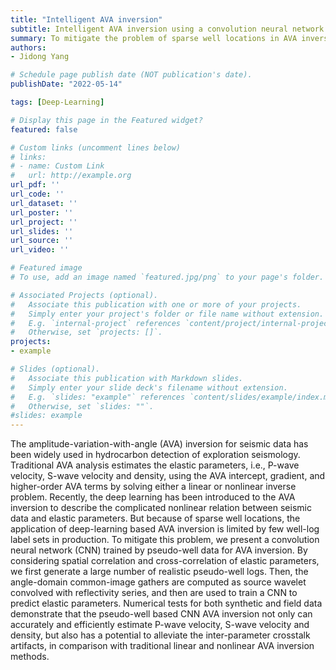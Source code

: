 ```yaml
---
title: "Intelligent AVA inversion"
subtitle: Intelligent AVA inversion using a convolution neural network trained with pseudo-well data sets
summary: To mitigate the problem of sparse well locations in AVA inversion, we present a convolution neural network (CNN) trained by pseudo-well logs.   
authors:
- Jidong Yang

# Schedule page publish date (NOT publication's date).
publishDate: "2022-05-14"

tags: [Deep-Learning]

# Display this page in the Featured widget?
featured: false

# Custom links (uncomment lines below)
# links:
# - name: Custom Link
#   url: http://example.org
url_pdf: ''
url_code: ''
url_dataset: ''
url_poster: ''
url_project: ''
url_slides: ''
url_source: ''
url_video: ''

# Featured image
# To use, add an image named `featured.jpg/png` to your page's folder.

# Associated Projects (optional).
#   Associate this publication with one or more of your projects.
#   Simply enter your project's folder or file name without extension.
#   E.g. `internal-project` references `content/project/internal-project/index.md`.
#   Otherwise, set `projects: []`.
projects:
- example

# Slides (optional).
#   Associate this publication with Markdown slides.
#   Simply enter your slide deck's filename without extension.
#   E.g. `slides: "example"` references `content/slides/example/index.md`.
#   Otherwise, set `slides: ""`.
#slides: example
---
```


The amplitude-variation-with-angle (AVA) inversion for seismic data has been widely used in hydrocarbon detection of exploration seismology. Traditional AVA analysis estimates the elastic parameters, i.e., P-wave velocity, S-wave velocity and density, using the AVA intercept, gradient, and higher-order AVA terms by solving either a linear or nonlinear inverse problem. Recently, the deep learning has been introduced to the AVA inversion to describe the complicated nonlinear relation between seismic data and elastic parameters. But because of sparse well locations, the application of deep-learning based AVA inversion is limited by few well-log label sets in production. To mitigate this problem, we present a convolution neural network (CNN) trained by pseudo-well data for AVA inversion. By considering spatial correlation and cross-correlation of elastic parameters, we first generate a large number of realistic pseudo-well logs. Then, the angle-domain common-image gathers are computed as source wavelet convolved with reflectivity series, and then are used to train a CNN to predict elastic parameters. Numerical tests for both synthetic and field data demonstrate that the pseudo-well based CNN AVA inversion not only can accurately and efficiently estimate P-wave velocity, S-wave velocity and density, but also has a potential to alleviate the inter-parameter crosstalk artifacts, in comparison with traditional linear and nonlinear AVA inversion methods.
